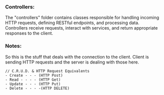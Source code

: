 ### Controllers:
The "controllers" folder contains classes responsible for handling incoming HTTP requests, defining RESTful endpoints, 
and processing data. Controllers receive requests, interact with services, and return appropriate responses to the 
client.

### Notes:
So this is the stuff that deals with the connection to the client. Client is sending HTTP requests and the server is 
dealing with those here.


    // C.R.U.D. & HTTP Request Equivalents
    - Create - - - (HTTP Post)
    - Read - - - - (HTTP Get)
    - Update - - - (HTTP Put)
    - Delete - - - -(HTTP DELETE)